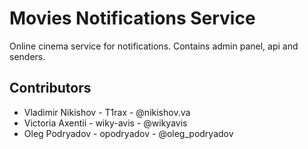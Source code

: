 # Movies Notifications Service
Online cinema service for notifications. Contains admin panel, api and senders.

## Contributors

- Vladimir Nikishov - T1rax - @nikishov.va
- Victoria Axentii - wiky-avis - @wikyavis
- Oleg Podryadov - opodryadov - @oleg_podryadov